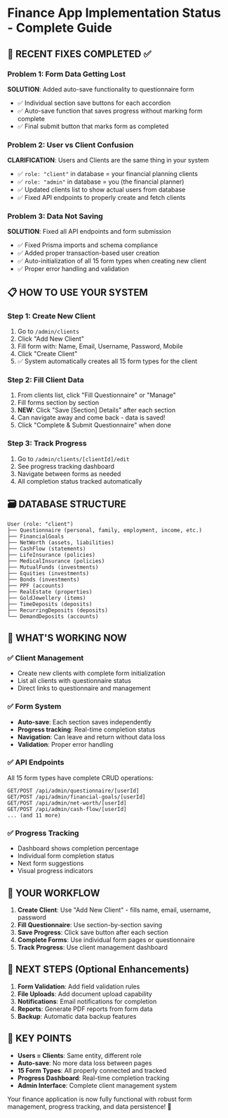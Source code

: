# Finance App Implementation Status - Complete Guide

## 🔧 **RECENT FIXES COMPLETED** ✅

### **Problem 1: Form Data Getting Lost**
**SOLUTION**: Added auto-save functionality to questionnaire form
- ✅ Individual section save buttons for each accordion
- ✅ Auto-save function that saves progress without marking form complete
- ✅ Final submit button that marks form as completed

### **Problem 2: User vs Client Confusion**
**CLARIFICATION**: Users and Clients are the same thing in your system
- ✅ `role: "client"` in database = your financial planning clients
- ✅ `role: "admin"` in database = you (the financial planner)
- ✅ Updated clients list to show actual users from database
- ✅ Fixed API endpoints to properly create and fetch clients

### **Problem 3: Data Not Saving**
**SOLUTION**: Fixed all API endpoints and form submission
- ✅ Fixed Prisma imports and schema compliance
- ✅ Added proper transaction-based user creation
- ✅ Auto-initialization of all 15 form types when creating new client
- ✅ Proper error handling and validation

## 📋 **HOW TO USE YOUR SYSTEM**

### **Step 1: Create New Client**
1. Go to `/admin/clients` 
2. Click "Add New Client"
3. Fill form with: Name, Email, Username, Password, Mobile
4. Click "Create Client" 
5. ✅ System automatically creates all 15 form types for the client

### **Step 2: Fill Client Data**
1. From clients list, click "Fill Questionnaire" or "Manage"
2. Fill forms section by section
3. **NEW**: Click "Save [Section] Details" after each section
4. Can navigate away and come back - data is saved!
5. Click "Complete & Submit Questionnaire" when done

### **Step 3: Track Progress**
1. Go to `/admin/clients/[clientId]/edit`
2. See progress tracking dashboard
3. Navigate between forms as needed
4. All completion status tracked automatically

## 🗃️ **DATABASE STRUCTURE**

```
User (role: "client")
├── Questionnaire (personal, family, employment, income, etc.)
├── FinancialGoals
├── NetWorth (assets, liabilities)
├── CashFlow (statements)
├── LifeInsurance (policies)
├── MedicalInsurance (policies)
├── MutualFunds (investments)
├── Equities (investments)
├── Bonds (investments)
├── PPF (accounts)
├── RealEstate (properties)
├── GoldJewellery (items)
├── TimeDeposits (deposits)
├── RecurringDeposits (deposits)
└── DemandDeposits (accounts)
```

## 🔧 **WHAT'S WORKING NOW**

### ✅ **Client Management**
- Create new clients with complete form initialization
- List all clients with questionnaire status
- Direct links to questionnaire and management

### ✅ **Form System**
- **Auto-save**: Each section saves independently
- **Progress tracking**: Real-time completion status
- **Navigation**: Can leave and return without data loss
- **Validation**: Proper error handling

### ✅ **API Endpoints**
All 15 form types have complete CRUD operations:
```
GET/POST /api/admin/questionnaire/[userId]
GET/POST /api/admin/financial-goals/[userId]
GET/POST /api/admin/net-worth/[userId]
GET/POST /api/admin/cash-flow/[userId]
... (and 11 more)
```

### ✅ **Progress Tracking**
- Dashboard shows completion percentage
- Individual form completion status
- Next form suggestions
- Visual progress indicators

## 📝 **YOUR WORKFLOW**

1. **Create Client**: Use "Add New Client" - fills name, email, username, password
2. **Fill Questionnaire**: Use section-by-section saving
3. **Save Progress**: Click save button after each section
4. **Complete Forms**: Use individual form pages or questionnaire
5. **Track Progress**: Use client management dashboard

## 🚀 **NEXT STEPS (Optional Enhancements)**

1. **Form Validation**: Add field validation rules
2. **File Uploads**: Add document upload capability  
3. **Notifications**: Email notifications for completion
4. **Reports**: Generate PDF reports from form data
5. **Backup**: Automatic data backup features

## 🔑 **KEY POINTS**

- **Users = Clients**: Same entity, different role
- **Auto-save**: No more data loss between pages
- **15 Form Types**: All properly connected and tracked
- **Progress Dashboard**: Real-time completion tracking
- **Admin Interface**: Complete client management system

Your finance application is now fully functional with robust form management, progress tracking, and data persistence! 🎉
